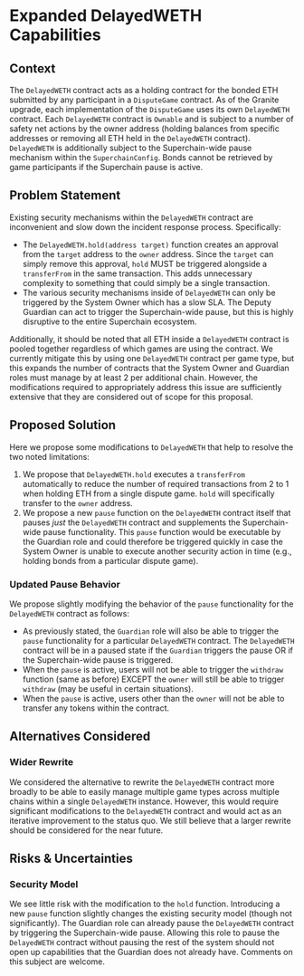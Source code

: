 # Expanded DelayedWETH Capabilities

## Context

The `DelayedWETH` contract acts as a holding contract for the bonded ETH submitted by any
participant in a `DisputeGame` contract. As of the Granite upgrade, each implementation of the
`DisputeGame` uses its own `DelayedWETH` contract. Each `DelayedWETH` contract is `Ownable` and is
subject to a number of safety net actions by the owner address (holding balances from specific
addresses or removing all ETH held in the `DelayedWETH` contract). `DelayedWETH` is additionally
subject to the Superchain-wide pause mechanism within the `SuperchainConfig`. Bonds cannot be
retrieved by game participants if the Superchain pause is active.

## Problem Statement

Existing security mechanisms within the `DelayedWETH` contract are inconvenient and slow down the
incident response process. Specifically:

- The `DelayedWETH.hold(address target)` function creates an approval from the `target` address to
  the `owner` address. Since the `target` can simply remove this approval, `hold` MUST be triggered
  alongside a `transferFrom` in the same transaction. This adds unnecessary complexity to something
  that could simply be a single transaction.
- The various security mechanisms inside of `DelayedWETH` can only be triggered by the System Owner
  which has a slow SLA. The Deputy Guardian can act to trigger the Superchain-wide pause, but this
  is highly disruptive to the entire Superchain ecosystem.

Additionally, it should be noted that all ETH inside a `DelayedWETH` contract is pooled together
regardless of which games are using the contract. We currently mitigate this by using one
`DelayedWETH` contract per game type, but this expands the number of contracts that the System
Owner and Guardian roles must manage by at least 2 per additional chain. However, the modifications
required to appropriately address this issue are sufficiently extensive that they are considered
out of scope for this proposal.

## Proposed Solution

Here we propose some modifications to `DelayedWETH` that help to resolve the two noted limitations:

1. We propose that `DelayedWETH.hold` executes a `transferFrom` automatically to reduce the number
  of required transactions from 2 to 1 when holding ETH from a single dispute game. `hold` will
  specifically transfer to the `owner` address.
2. We propose a new `pause` function on the `DelayedWETH` contract itself that pauses *just* the
  `DelayedWETH` contract and supplements the Superchain-wide pause functionality. This `pause`
  function would be executable by the Guardian role and could therefore be triggered quickly in
  case the System Owner is unable to execute another security action in time (e.g., holding bonds
  from a particular dispute game).

### Updated Pause Behavior

We propose slightly modifying the behavior of the `pause` functionality for the `DelayedWETH`
contract as follows:

- As previously stated, the `Guardian` role will also be able to trigger the `pause` functionality
  for a particular `DelayedWETH` contract. The `DelayedWETH` contract will be in a paused state if
  the `Guardian` triggers the pause OR if the Superchain-wide pause is triggered.
- When the `pause` is active, users will not be able to trigger the `withdraw` function (same as
  before) EXCEPT the `owner` will still be able to trigger `withdraw` (may be useful in certain
  situations).
- When the `pause` is active, users other than the `owner` will not be able to transfer any tokens
  within the contract.

## Alternatives Considered

### Wider Rewrite

We considered the alternative to rewrite the `DelayedWETH` contract more broadly to be able to
easily manage multiple game types across multiple chains within a single `DelayedWETH` instance.
However, this would require significant modifications to the `DelayedWETH` contract and would act
as an iterative improvement to the status quo. We still believe that a larger rewrite should be
considered for the near future.

## Risks & Uncertainties

### Security Model

We see little risk with the modification to the `hold` function. Introducing a new `pause` function
slightly changes the existing security model (though not significantly). The Guardian role can
already pause the `DelayedWETH` contract by triggering the Superchain-wide pause. Allowing this
role to pause the `DelayedWETH` contract without pausing the rest of the system should not open up
capabilities that the Guardian does not already have. Comments on this subject are welcome.
